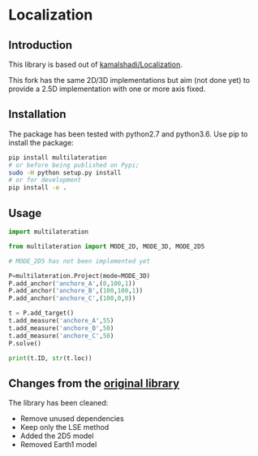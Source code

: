 # Localization

## Introduction

This library is based out of [kamalshadi/Localization](https://github.com/kamalshadi/Localization).

This fork has the same 2D/3D implementations but aim (not done yet) to provide a 2.5D implementation with one or more axis fixed.

## Installation

The package has been tested with python2.7 and python3.6. Use pip to install the package:

```bash
pip install multilateration
# or before being published on Pypi;
sudo -H python setup.py install
# or for development
pip install -e .
```

## Usage

```python
import multilateration

from multilateration import MODE_2D, MODE_3D, MODE_2D5

# MODE_2D5 has not been implemented yet

P=multilateration.Project(mode=MODE_3D)
P.add_anchor('anchore_A',(0,100,1))
P.add_anchor('anchore_B',(100,100,1))
P.add_anchor('anchore_C',(100,0,0))

t = P.add_target()
t.add_measure('anchore_A',55)
t.add_measure('anchore_B',50)
t.add_measure('anchore_C',50)
P.solve()

print(t.ID, str(t.loc))
```

## Changes from the [original library](https://github.com/kamalshadi/Localization)

The library has been cleaned:

- Remove unused dependencies
- Keep only the LSE method
- Added the 2D5 model
- Removed Earth1 model
